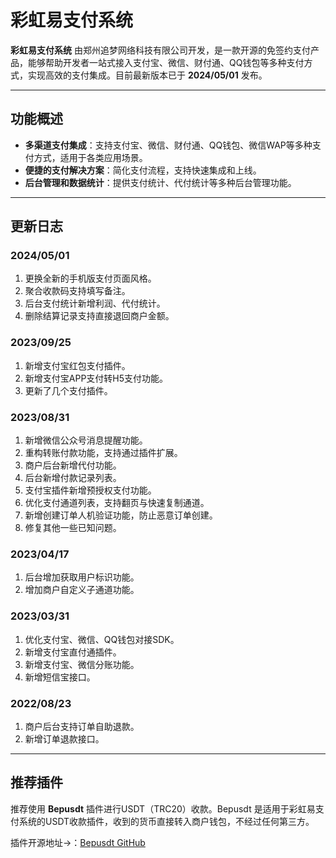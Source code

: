 # 彩虹易支付系统

**彩虹易支付系统** 由郑州追梦网络科技有限公司开发，是一款开源的免签约支付产品，能够帮助开发者一站式接入支付宝、微信、财付通、QQ钱包等多种支付方式，实现高效的支付集成。目前最新版本已于 **2024/05/01** 发布。

---

## 功能概述

- **多渠道支付集成**：支持支付宝、微信、财付通、QQ钱包、微信WAP等多种支付方式，适用于各类应用场景。
- **便捷的支付解决方案**：简化支付流程，支持快速集成和上线。
- **后台管理和数据统计**：提供支付统计、代付统计等多种后台管理功能。

---

## 更新日志

### 2024/05/01
1. 更换全新的手机版支付页面风格。
2. 聚合收款码支持填写备注。
3. 后台支付统计新增利润、代付统计。
4. 删除结算记录支持直接退回商户金额。

### 2023/09/25
1. 新增支付宝红包支付插件。
2. 新增支付宝APP支付转H5支付功能。
3. 更新了几个支付插件。

### 2023/08/31
1. 新增微信公众号消息提醒功能。
2. 重构转账付款功能，支持通过插件扩展。
3. 商户后台新增代付功能。
4. 后台新增付款记录列表。
5. 支付宝插件新增预授权支付功能。
6. 优化支付通道列表，支持翻页与快速复制通道。
7. 新增创建订单人机验证功能，防止恶意订单创建。
8. 修复其他一些已知问题。

### 2023/04/17
1. 后台增加获取用户标识功能。
2. 增加商户自定义子通道功能。

### 2023/03/31
1. 优化支付宝、微信、QQ钱包对接SDK。
2. 新增支付宝直付通插件。
3. 新增支付宝、微信分账功能。
4. 新增短信宝接口。

### 2022/08/23
1. 商户后台支持订单自助退款。
2. 新增订单退款接口。

---

## 推荐插件

推荐使用 **Bepusdt** 插件进行USDT（TRC20）收款。Bepusdt 是适用于彩虹易支付系统的USDT收款插件，收到的货币直接转入商户钱包，不经过任何第三方。

插件开源地址→：[Bepusdt GitHub](https://github.com/v03413/bepusdt)
